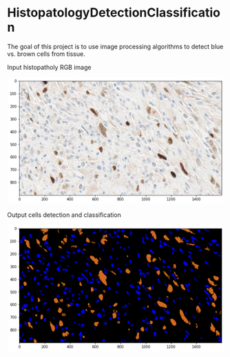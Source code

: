 # HistopatologyDetectionClassification
The goal of this project is to use image processing algorithms to detect blue vs. brown cells from tissue.

Input histopatholy RGB image

![alt text](https://github.com/joks93/HistopatologyDetectionClassification/blob/master/input.png?raw=true)


Output cells detection and classification

![alt text](https://github.com/joks93/HistopatologyDetectionClassification/blob/master/output.png?raw=true)
